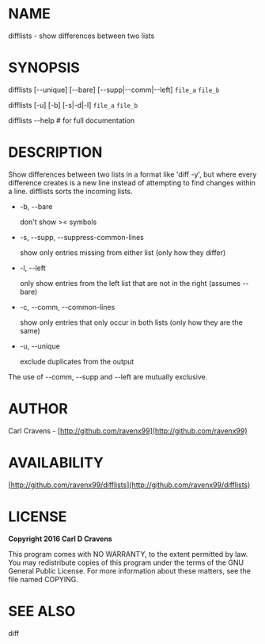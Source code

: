 # NAME

difflists - show differences between two lists

# SYNOPSIS

difflists \[--unique\] \[--bare\] \[--supp|--comm|--left\] `file_a` `file_b`

difflists \[-u\] \[-b\] \[-s|-d|-l\] `file_a` `file_b`

difflists --help    # for full documentation

# DESCRIPTION

Show differences between two lists in a format like 'diff -y', but
where every difference creates is a new line instead of attempting to
find changes within a line. difflists sorts the incoming lists.

- -b, --bare

    don't show >< symbols

- -s, --supp, --suppress-common-lines

    show only entries missing from either list (only how they differ)

- -l, --left

    only show entries from the left list that are not in the right (assumes --bare)

- -c, --comm, --common-lines

    show only entries that only occur in both lists (only how they are the same)

- -u, --unique

    exclude duplicates from the output

The use of --comm, --supp and --left are mutually exclusive.

# AUTHOR

Carl Cravens - [http://github.com/ravenx99](http://github.com/ravenx99)

# AVAILABILITY

[http://github.com/ravenx99/difflists](http://github.com/ravenx99/difflists)

# LICENSE

**Copyright 2016 Carl D Cravens**

This program comes with NO WARRANTY, to the extent permitted by law.
You may redistribute copies of this program under the terms of the GNU
General Public License.  For more information about these matters, see
the file named COPYING.

# SEE ALSO

diff
